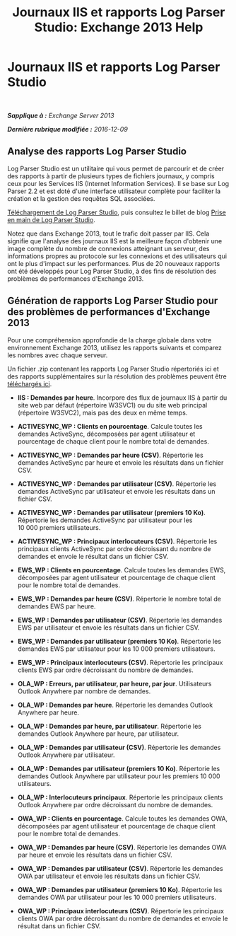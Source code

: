 ﻿---
title: 'Journaux IIS et rapports Log Parser Studio: Exchange 2013 Help'
TOCTitle: Journaux IIS et rapports Log Parser Studio
ms:assetid: 01fa67d4-dc02-4c5f-93af-6da7b97d282f
ms:mtpsurl: https://technet.microsoft.com/fr-fr/library/Dn904092(v=EXCHG.150)
ms:contentKeyID: 63910999
ms.date: 04/24/2018
mtps_version: v=EXCHG.150
ms.translationtype: HT
---

# Journaux IIS et rapports Log Parser Studio

 

_**Sapplique à :** Exchange Server 2013_

_**Dernière rubrique modifiée :** 2016-12-09_

## Analyse des rapports Log Parser Studio

Log Parser Studio est un utilitaire qui vous permet de parcourir et de créer des rapports à partir de plusieurs types de fichiers journaux, y compris ceux pour les Services IIS (Internet Information Services). Il se base sur Log Parser 2.2 et est doté d'une interface utilisateur complète pour faciliter la création et la gestion des requêtes SQL associées.

[Téléchargement de Log Parser Studio](https://go.microsoft.com/fwlink/p/?linkid=524244), puis consultez le billet de blog [Prise en main de Log Parser Studio](https://go.microsoft.com/fwlink/p/?linkid=524243).

Notez que dans Exchange 2013, tout le trafic doit passer par IIS. Cela signifie que l'analyse des journaux IIS est la meilleure façon d'obtenir une image complète du nombre de connexions atteignant un serveur, des informations propres au protocole sur les connexions et des utilisateurs qui ont le plus d'impact sur les performances. Plus de 20 nouveaux rapports ont été développés pour Log Parser Studio, à des fins de résolution des problèmes de performances d'Exchange 2013.

## Génération de rapports Log Parser Studio pour des problèmes de performances d'Exchange 2013

Pour une compréhension approfondie de la charge globale dans votre environnement Exchange 2013, utilisez les rapports suivants et comparez les nombres avec chaque serveur.

Un fichier .zip contenant les rapports Log Parser Studio répertoriés ici et des rapports supplémentaires sur la résolution des problèmes peuvent être [téléchargés ici](https://go.microsoft.com/fwlink/p/?linkid=524245).

  - **IIS : Demandes par heure**. Incorpore des flux de journaux IIS à partir du site web par défaut (répertoire W3SVC1) ou du site web principal (répertoire W3SVC2), mais pas des deux en même temps.

  - **ACTIVESYNC\_WP : Clients en pourcentage**. Calcule toutes les demandes ActiveSync, décomposées par agent utilisateur et pourcentage de chaque client pour le nombre total de demandes.

  - **ACTIVESYNC\_WP : Demandes par heure (CSV)**. Répertorie les demandes ActiveSync par heure et envoie les résultats dans un fichier CSV.

  - **ACTIVESYNC\_WP : Demandes par utilisateur (CSV)**. Répertorie les demandes ActiveSync par utilisateur et envoie les résultats dans un fichier CSV.

  - **ACTIVESYNC\_WP : Demandes par utilisateur (premiers 10 Ko)**. Répertorie les demandes ActiveSync par utilisateur pour les 10 000 premiers utilisateurs.

  - **ACTIVESYNC\_WP : Principaux interlocuteurs (CSV)**. Répertorie les principaux clients ActiveSync par ordre décroissant du nombre de demandes et envoie le résultat dans un fichier CSV.

  - **EWS\_WP : Clients en pourcentage**. Calcule toutes les demandes EWS, décomposées par agent utilisateur et pourcentage de chaque client pour le nombre total de demandes.

  - **EWS\_WP : Demandes par heure (CSV)**. Répertorie le nombre total de demandes EWS par heure.

  - **EWS\_WP : Demandes par utilisateur (CSV)**. Répertorie les demandes EWS par utilisateur et envoie les résultats dans un fichier CSV.

  - **EWS\_WP : Demandes par utilisateur (premiers 10 Ko)**. Répertorie les demandes EWS par utilisateur pour les 10 000 premiers utilisateurs.

  - **EWS\_WP : Principaux interlocuteurs (CSV)**. Répertorie les principaux clients EWS par ordre décroissant du nombre de demandes.

  - **OLA\_WP : Erreurs, par utilisateur, par heure, par jour**. Utilisateurs Outlook Anywhere par nombre de demandes.

  - **OLA\_WP : Demandes par heure**. Répertorie les demandes Outlook Anywhere par heure.

  - **OLA\_WP : Demandes par heure, par utilisateur**. Répertorie les demandes Outlook Anywhere par heure, par utilisateur.

  - **OLA\_WP : Demandes par utilisateur (CSV)**. Répertorie les demandes Outlook Anywhere par utilisateur.

  - **OLA\_WP : Demandes par utilisateur (premiers 10 Ko)**. Répertorie les demandes Outlook Anywhere par utilisateur pour les premiers 10 000 utilisateurs.

  - **OLA\_WP : Interlocuteurs principaux**. Répertorie les principaux clients Outlook Anywhere par ordre décroissant du nombre de demandes.

  - **OWA\_WP : Clients en pourcentage**. Calcule toutes les demandes OWA, décomposées par agent utilisateur et pourcentage de chaque client pour le nombre total de demandes.

  - **OWA\_WP : Demandes par heure (CSV)**. Répertorie les demandes OWA par heure et envoie les résultats dans un fichier CSV.

  - **OWA\_WP : Demandes par utilisateur (CSV)**. Répertorie les demandes OWA par utilisateur et envoie les résultats dans un fichier CSV.

  - **OWA\_WP : Demandes par utilisateur (premiers 10 Ko)**. Répertorie les demandes OWA par utilisateur pour les 10 000 premiers utilisateurs.

  - **OWA\_WP : Principaux interlocuteurs (CSV)**. Répertorie les principaux clients OWA par ordre décroissant du nombre de demandes et envoie le résultat dans un fichier CSV.

